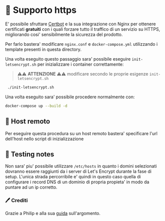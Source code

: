 # 🔐 Supporto https

E' possibile sfruttare [Certbot](https://certbot.eff.org/) e la sua integrazione con Nginx per ottenere certificati **gratuiti** con i quali forzare tutto il traffico di un servizio su HTTPS, migliorando cosi' sensibilmente la sicurezza del prodotto.

Per farlo bastera' modificare `nginx.conf` e `docker-compose.yml` utilizzando i template presenti in questa directory.

Una volta eseguito questo passaggio sara' possibile eseguire `init-letsencrypt.sh` per inizializzare i container correttamente:

> ⚠️⚠️ **ATTENZIONE** ⚠️⚠️ modificare secondo le proprie esigenze `init-letsencrypt.sh`

```bash
 ./init-letsencrypt.sh
```

Una volta eseguito sara' possibile procedere normalmente con:

```bash
docker-compose up --build -d
```

## 🌙 Host remoto

Per eseguire questa procedura su un host remoto bastera' specificare l'url dell'host nello script di inizializzazione

## 🔨 Testing notes

Non sara' piu' possibile utilizzare `/etc/hosts` in quanto i domini selezionati dovranno essere raggiunti da i server di Let's Encrypt durante la fase di setup.
L'unica strada percorribile e' quindi in questo caso quella di configurare i record DNS di un dominio di propria propieta' in modo da puntare ad un ip corretto.

### 🖊️ Crediti

Grazie a Philip e alla sua [guida](https://pentacent.medium.com/nginx-and-lets-encrypt-with-docker-in-less-than-5-minutes-b4b8a60d3a71) sull'argomento.
